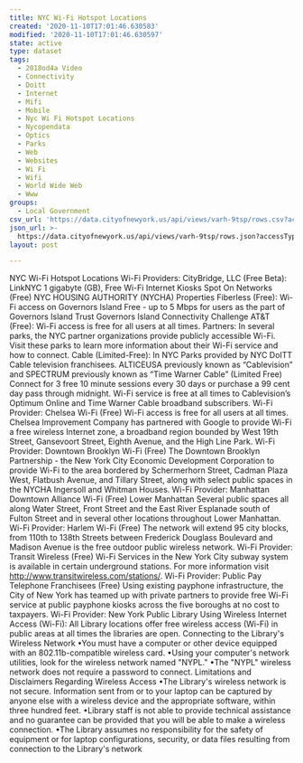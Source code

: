```yaml
---
title: NYC Wi-Fi Hotspot Locations
created: '2020-11-10T17:01:46.630583'
modified: '2020-11-10T17:01:46.630597'
state: active
type: dataset
tags:
  - 2018od4a Video
  - Connectivity
  - Doitt
  - Internet
  - Mifi
  - Mobile
  - Nyc Wi Fi Hotspot Locations
  - Nycopendata
  - Optics
  - Parks
  - Web
  - Websites
  - Wi Fi
  - Wifi
  - World Wide Web
  - Www
groups:
  - Local Government
csv_url: 'https://data.cityofnewyork.us/api/views/varh-9tsp/rows.csv?accessType=DOWNLOAD'
json_url: >-
  https://data.cityofnewyork.us/api/views/varh-9tsp/rows.json?accessType=DOWNLOAD
layout: post

---
```

NYC Wi-Fi Hotspot Locations Wi-Fi Providers: 
CityBridge, LLC (Free Beta): LinkNYC 1 gigabyte (GB), Free Wi-Fi Internet Kiosks
Spot On Networks (Free) NYC HOUSING AUTHORITY (NYCHA) Properties
Fiberless (Free): Wi-Fi access on Governors Island Free - up to 5 Mbps for users as the part of Governors Island Trust Governors Island Connectivity Challenge
AT&T (Free): Wi-Fi access is free for all users at all times. 
Partners: In several parks, the NYC partner organizations provide publicly accessible Wi-Fi. Visit these parks to learn more information about their Wi-Fi service and how to connect. 
Cable (Limited-Free): In NYC Parks provided by NYC DoITT Cable television franchisees. 
ALTICEUSA previously known as “Cablevision” and SPECTRUM previously known as “Time Warner Cable” (Limited Free) Connect for 3 free 10 minute sessions every 30 days or purchase a 99 cent day pass through midnight. Wi-Fi service is free at all times to Cablevision’s Optimum Online and Time Warner Cable broadband subscribers. 
Wi-Fi Provider: Chelsea Wi-Fi (Free) Wi-Fi access is free for all users at all times. 
Chelsea Improvement Company has partnered with Google to provide Wi-Fi a free wireless Internet zone, a broadband region bounded by West 19th Street, Gansevoort Street, Eighth Avenue, and the High Line Park. 
Wi-Fi Provider: Downtown Brooklyn Wi-Fi (Free) 
The Downtown Brooklyn Partnership - the New York City Economic Development Corporation to provide Wi-Fi to the area bordered by Schermerhorn Street, Cadman Plaza West, Flatbush Avenue, and Tillary Street, along with select public spaces in the NYCHA Ingersoll and Whitman Houses. 
Wi-Fi Provider: Manhattan Downtown Alliance Wi-Fi (Free) 
Lower Manhattan Several public spaces all along Water Street, Front Street and the East River Esplanade south of Fulton Street and in several other locations throughout Lower Manhattan. 
Wi-Fi Provider: Harlem Wi-Fi (Free) 
The network will extend 95 city blocks, from 110th to 138th Streets between Frederick Douglass Boulevard and Madison Avenue is the free outdoor public wireless network. 
Wi-Fi Provider: Transit Wireless (Free) 
Wi-Fi Services in the New York City subway system is available in certain underground stations. For more information visit http://www.transitwireless.com/stations/. 
Wi-Fi Provider: Public Pay Telephone Franchisees (Free) 
Using existing payphone infrastructure, the City of New York has teamed up with private partners to provide free Wi-Fi service at public payphone kiosks across the five boroughs at no cost to taxpayers. 
Wi-Fi Provider: New York Public Library 
Using Wireless Internet Access (Wi-Fi): All Library locations offer free wireless access (Wi-Fi) in public areas at all times the libraries are open. 
Connecting to the Library's Wireless Network 
•You must have a computer or other device equipped with an 802.11b-compatible wireless card. 
•Using your computer's network utilities, look for the wireless network named "NYPL." 
•The "NYPL" wireless network does not require a password to connect. 
Limitations and Disclaimers Regarding Wireless Access 
•The Library's wireless network is not secure. Information sent from or to your laptop can be captured by anyone else with a wireless device and the appropriate software, within three hundred feet. 
•Library staff is not able to provide technical assistance and no guarantee can be provided that you will be able to make a wireless connection. 
•The Library assumes no responsibility for the safety of equipment or for laptop configurations, security, or data files resulting from connection to the Library's network
